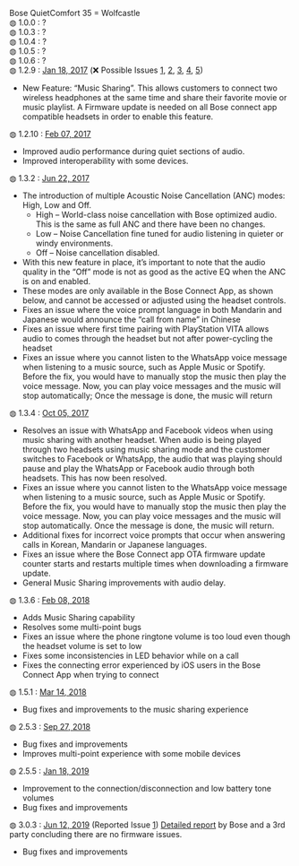 Bose QuietComfort 35 = Wolfcastle</br>
&#9677; 1.0.0 : ?</br>
&#9677; 1.0.3 : ?</br>
&#9677; 1.0.4 : ?</br>
&#9677; 1.0.5 : ?</br>
&#9677; 1.0.6 : ?</br>
&#9677; 1.2.9 : <a href="https://community.bose.com/t5/Headphones-Archive/Bose-Connect-App-3-1-0-Update-Available/m-p/37329">Jan 18, 2017</a> (❌ Possible Issues <a href="https://www.whathifi.com/news/users-complain-poor-sound-quality-after-bose-headphones-firmware-update">1</a>, <a href="https://www.cnet.com/news/bose-investigates-mysterious-quietcomfort-35-firmware-issue/">2</a>, <a href="https://www.techradar.com/news/bose-qc35-noise-cancelling-was-gimped-by-recent-software-update-claim-owners">3</a>, <a href="https://www.cnet.com/news/bose-investigates-mysterious-quietcomfort-35-firmware-issue/">4</a>, <a href="https://medium.com/@Xander51/the-bose-quietcomfort-35-firmware-conspiracy-hole-a5f46ec050cf">5</a>)</br>
<ul>
  <li>New Feature: “Music Sharing”. This allows customers to connect two wireless headphones at the same time and share their favorite movie or music playlist. A Firmware update is needed on all Bose connect app compatible headsets in order to enable this feature.</li>
</ul>
&#9677; 1.2.10 : <a href="https://community.bose.com/t5/Headphones-Archive/QC35-Firmware-1-2-10-Available-Now/m-p/37313">Feb 07, 2017</a></br>
<ul>
  <li>Improved audio performance during quiet sections of audio.</li>
  <li>Improved interoperability with some devices.</li>
</ul>
&#9677; 1.3.2 : <a href="https://community.bose.com/t5/Headphones-Archive/QC35-Firmware-Update-V1-3-2-Available-June-22nd/td-p/56833">Jun 22, 2017</a></br>
<ul>
  <li>The introduction of multiple Acoustic Noise Cancellation (ANC) modes: High, Low and Off.
    <ul>
      <li>High – World-class noise cancellation with Bose optimized audio.  This is the same as full ANC and there have been no changes.</li>
      <li>Low – Noise Cancellation fine tuned for audio listening in quieter or windy environments.</li>
      <li>Off – Noise cancellation disabled.</li>
    </ul>
  </li>
  <li>With this new feature in place, it’s important to note that the audio quality in the “Off” mode is not as good as the active EQ when the ANC is on and enabled.</li>
  <li>These modes are only available in the Bose Connect App, as shown below, and cannot be accessed or adjusted using the headset controls.</li>
  <li>Fixes an issue where the voice prompt language in both Mandarin and Japanese would announce the “call from name” in Chinese</li>
  <li>Fixes an issue where first time pairing with PlayStation VITA allows audio to comes through the headset but not after power-cycling the headset</li>
  <li>Fixes an issue where you cannot listen to the WhatsApp voice message when listening to a music source, such as Apple Music or Spotify. Before the fix, you would have to manually stop the music then play the voice message. Now, you can play voice messages and the music will stop automatically; Once the message is done, the music will return</li>
</ul>
&#9677; 1.3.4 : <a href="https://community.bose.com/t5/Headphones-Archive/Wireless-Headphones-Firmware-Updates-Available/m-p/78417">Oct 05, 2017</a></br>
<ul>
  <li>Resolves an issue with WhatsApp and Facebook videos when using music sharing with another headset.  When audio is being played through two headsets using music sharing mode and the customer switches to Facebook or WhatsApp, the audio that was playing should pause and play the WhatsApp or Facebook audio through both headsets.  This has now been resolved.</li>
  <li>Fixes an issue where you cannot listen to the WhatsApp voice message when listening to a music source, such as Apple Music or Spotify.  Before the fix, you would have to manually stop the music then play the voice message. Now, you can play voice messages and the music will stop automatically. Once the message is done, the music will return.</li>
  <li>Additional fixes for incorrect voice prompts that occur when answering calls in Korean, Mandarin or Japanese languages.</li>
  <li>Fixes an issue where the Bose Connect app OTA firmware update counter starts and restarts multiple times when downloading a firmware update.</li>
  <li>General Music Sharing improvements with audio delay.</li>
</li>
</ul>
&#9677; 1.3.6 : <a href="https://community.bose.com/t5/Headphones-Archive/New-Firmware-updates-available-for-QC35-Series-II-2-2-1-and-QC35/m-p/109701https://community.bose.com/t5/Headphones-Archive/New-Firmware-updates-available-for-QC35-Series-II-2-2-1-and-QC35/m-p/109701">Feb 08, 2018</a></br>
<ul>
  <li>Adds Music Sharing capability</li>
  <li>Resolves some multi-point bugs</li>
  <li>Fixes an issue where the phone ringtone volume is too loud even though the headset volume is set to low</li>
  <li>Fixes some inconsistencies in LED behavior while on a call</li>
  <li>Fixes the connecting error experienced by iOS users in the Bose Connect App when trying to connect</li>
</li>
</ul>
&#9677; 1.5.1 : <a href="https://community.bose.com/t5/Headphones-Archive/Bluetooth-Headphones-Firmware-Release-March-2018/m-p/115745">Mar 14, 2018</a></br>
<ul>
  <li>Bug fixes and improvements to the music sharing experience</li>
</ul>
&#9677; 2.5.3 : <a href="https://community.bose.com/t5/Headphones-Archive/Updated-10-31-New-Firmware-Update-for-Bluetooth-Headphones/m-p/147985">Sep 27, 2018</a></br>
<ul>
  <li>Bug fixes and improvements</li>
  <li>Improves multi-point experience with some mobile devices</li>
</ul>
&#9677; 2.5.5 : <a href="https://community.bose.com/t5/Headphones-Archive/New-Firmware-Available-for-QC35-Series-I-Wireless-Headphones/m-p/180076">Jan 18, 2019</a></br>
<ul>
  <li>Improvement to the connection/disconnection and low battery tone volumes</li>
  <li>Bug fixes and improvements</li>
</ul>
&#9677; 3.0.3 : <a href="https://community.bose.com/t5/Around-On-Ear-Headphones/QC35-I-Firmware-Update-June-12th-2019/m-p/212297">Jun 12, 2019</a> (Reported Issue <a href="https://www.techradar.com/news/bose-qc35-noise-cancelling-was-gimped-by-recent-software-update-claim-owners">1</a>) <a href="https://community.bose.com/t5/Around-On-Ear-Headphones/Bose-QC-35-Firmware-4-5-2-Noise-Cancellation-Investigation/td-p/285738">Detailed report</a> by Bose and a 3rd party concluding there are no firmware issues.</br>
<ul>
  <li>Bug fixes and improvements </li>
</ul>

